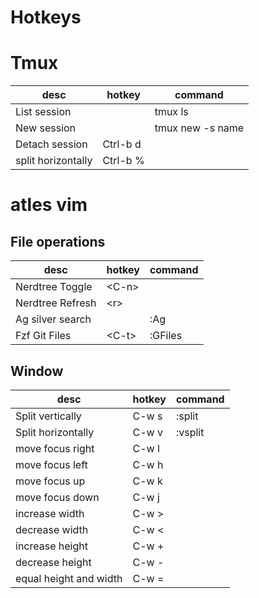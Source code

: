 # Hotkeys

# Tmux

| desc                 | hotkey   | command          |
| -------------------- | -------- | ---------------- |
| List session         |          | tmux ls          |
| New session          |          | tmux new -s name |
| Detach session       | Ctrl-b d |                  |
| split horizontally   | Ctrl-b % |                  |

# atles vim
## File operations

| desc                 | hotkey   | command  |
| -------------------- | -------- | -------- |
| Nerdtree Toggle      | \<C-n\>  |          |
| Nerdtree Refresh     | \<r\>    |          |
| Ag silver search     |          | :Ag      |
| Fzf Git Files        | \<C-t\>  | :GFiles  |

## Window

| desc                   | hotkey           | command  |
| ---------------------- | ---------------- | -------- |
| Split vertically       | C-w s | :split   |
| Split horizontally     | C-w v | :vsplit  |
| move focus right       | C-w l |          |
| move focus left        | C-w h |          |
| move focus up          | C-w k |          |
| move focus down        | C-w j |          |
| increase width         | C-w > |          |
| decrease width         | C-w < |          |
| increase height        | C-w + |          |
| decrease height        | C-w - |          |
| equal height and width | C-w = |          |
